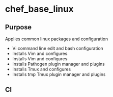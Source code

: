 # chef_base_linux

## Purpose

Applies common linux packages and configuration

* Vi command line edit and bash configuration
* Installs Vim and configures
* Installs Vim and configures 
* Installs Pathogen plugin manager and plugins
* Installs Tmux and configures 
* Installs tmp Tmux plugin manager and plugins

## CI
